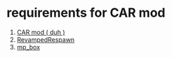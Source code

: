 # requirements for CAR mod
1. [CAR mod ( duh )](https://github.com/catornot/TitanFall-2-mods/tree/main/cat_or_not.CARmod)
2. [RevampedRespawn](https://northstar.thunderstore.io/package/cat_or_not/RevampedRespawn/?utm_source=discord)
3. [mp_box](https://cdn.discordapp.com/attachments/925135799798874192/926549172784603156/stuff.zip)
